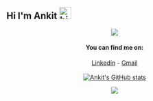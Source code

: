 ## Hi I'm Ankit <img src="https://user-images.githubusercontent.com/1303154/88677602-1635ba80-d120-11ea-84d8-d263ba5fc3c0.gif" width="28px" alt="hi">

<div align="center">

<img src="https://github.com/SP-XD/SP-XD/blob/main/images/dino.gif?raw=true" />

<br>



#### You can find me on:
[Linkedin](https://www.linkedin.com/in/ankit-sharma-7843aa187) - [Gmail](mailto:ankitsharma8794@gmail.com)
<br>
<br>
<a href="https://github.com/ANKITSHARMA98">
![Ankit's GitHub stats](https://github-readme-stats.vercel.app/api?username=ANKITSHARMA98&theme=highcontrast&show_icons=true)
 
</a>
<a href="https://github.com/ANKITSHARMA98">
  
  <img align="center" src="https://github-readme-stats.vercel.app/api/top-langs/?username=ANKITSHARMA98&layout=compact&theme=highcontrast" />
</a>
 

 <br>




</div>

